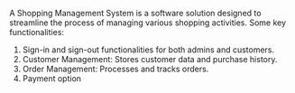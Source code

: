 A Shopping Management System is a software solution designed to streamline the process of managing various shopping activities.
Some key functionalities:
1. Sign-in and sign-out functionalities for both admins and customers.
2. Customer Management: Stores customer data and purchase history.
3. Order Management: Processes and tracks orders.
4. Payment option 

